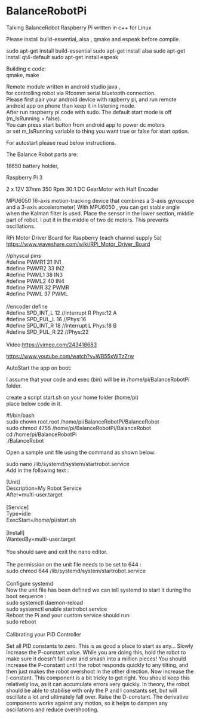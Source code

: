 # BalanceRobotPi

Talking BalanceRobot Raspberry Pi written in c++ for Linux<br />

Please install build-essential, alsa , qmake and espeak before compile.

sudo apt-get install build-essential
sudo apt-get install alsa
sudo apt-get install qt4-default
sudo apt-get install espeak

Building c code: <br />
qmake, make <br />

Remote module written in android studio java ,<br />
for controlling robot via Rfcomm serial bluetooth connection.<br />
Please first pair your android device with rapberry pi, and run remote android app on phone than keep it in listening mode. <br />
After run raspberry pi code with sudo. The default start mode is off (m_IsRunning = false).  <br />
You can press start button from android app 
to power dc motors<br />or set m_IsRunning variable to thing you want true or false for start option.

For autostart please read below instructions. <br />

The Balance Robot parts are:

18650 battery holder,

Raspberry Pi 3 

2 x 12V 37mm 350 Rpm 30:1 DC GearMotor with Half Encoder

MPU6050 (6-axis motion-tracking device that combines a 3-axis gyroscope and a 3-axis accelerometer) With MPU6050 , you can get stable angle when the Kalman filter is used. Place the sensor in the lower section, middle part of robot.
I put it in the middle of two dc motors. This prevents oscillations.

RPi Motor Driver Board for Raspberry (each channel supply 5a)<br />
https://www.waveshare.com/wiki/RPi_Motor_Driver_Board<br />

//physcal pins<br />
#define PWMR1  31  IN1 <br />
#define PWMR2  33  IN2 <br />
#define PWML1  38  IN3<br />
#define PWML2  40  IN4<br />
#define PWMR   32  PWMR<br />
#define PWML   37  PWML<br />
<br />
//encoder define<br />
#define SPD_INT_L 12   //interrupt R Phys:12 A<br />
#define SPD_PUL_L 16   //Phys:16<br />
#define SPD_INT_R 18   //interrupt L Phys:18 B<br />
#define SPD_PUL_R 22   //Phys:22<br />
<br />
Video:https://vimeo.com/243418683

https://www.youtube.com/watch?v=WB55xWTzZrw

AutoStart the app on boot:<br />

I assume that your code and exec (bin) will be in /home/pi/BalanceRobotPi folder.<br />

create a script start.sh on your home folder (home/pi)<br />
place below code in it.<br />

#!/bin/bash<br />
sudo chown root.root /home/pi/BalanceRobotPi/BalanceRobot<br />
sudo chmod 4755 /home/pi/BalanceRobotPi/BalanceRobot<br />
cd /home/pi/BalanceRobotPi<br />
./BalanceRobot<br />

Open a sample unit file using the command as shown below:<br />

sudo nano /lib/systemd/system/startrobot.service<br />
Add in the following text :<br />

 [Unit]<br />
 Description=My Robot Service<br />
 After=multi-user.target<br />
<br />
 [Service]<br />
 Type=idle<br />
 ExecStart=/home/pi/start.sh<br />
<br />
 [Install]<br />
 WantedBy=multi-user.target<br />
 <br />
You should save and exit the nano editor.<br />
<br />
The permission on the unit file needs to be set to 644 :<br />
sudo chmod 644 /lib/systemd/system/startrobot.service<br />
<br />
Configure systemd<br />
Now the unit file has been defined we can tell systemd to start it during the boot sequence :<br />
sudo systemctl daemon-reload<br />
sudo systemctl enable startrobot.service<br />
Reboot the Pi and your custom service should run:<br />
sudo reboot<br />
<br />
Calibrating your PID Controller

Set all PID constants to zero. This is as good a place to start as any… Slowly increase the P-constant value. While you are doing this, hold the robot to make sure it doesn’t fall over and smash into a million pieces! You should increase the P-constant until the robot responds quickly to any tilting, and then just makes the robot overshoot in the other direction. Now increase the I-constant. This component is a bit tricky to get right. You should keep this relatively low, as it can accumulate errors very quickly. In theory, the robot should be able to stabilise with only the P and I constants set, but will oscillate a lot and ultimately fall over. Raise the D-constant. The derivative components works against any motion, so it helps to dampen any oscillations and reduce overshooting.
